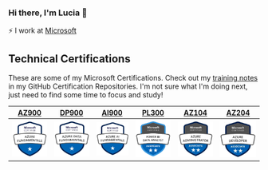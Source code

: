 ### Hi there, I'm Lucia 👋
:zap: I work at <a href="https://www.microsoft.com/">Microsoft</a> 

<!--
 Social Links

<p align="center">
  <a href=""><img src="https://img.shields.io/badge/-Codepen.io-brightgreen?style=flat-square&logo=codepen&logoColor=white"/></a>
  <a href=""><img src="https://img.shields.io/badge/-Instagram-d3003f?style=flat-square&logo=instagram&logoColor=white"/></a>
  <a href=""><img src="https://img.shields.io/badge/-LinkedIn-0072b1?style=flat-square&logo=linkedin&logoColor=white"/></a>
  <a href=""><img src="https://img.shields.io/badge/-Youtube-FF0000?style=flat-square&logo=Youtube&logoColor=white"/></a>
</p>

**LuciaHarcekova/LuciaHarcekova** is a ✨ _special_ ✨ repository because its `README.md` (this file) appears on your GitHub profile.

Here are some ideas to get you started:

- 🔭 I’m currently working on ...
- 🌱 I’m currently learning ...
- 👯 I’m looking to collaborate on ...
- 🤔 I’m looking for help with ...
- 💬 Ask me about ...
- 📫 How to reach me: ...
- 😄 Pronouns: ...
- ⚡ Fun fact: ...
-->

## Technical Certifications

These are some of my Microsoft Certifications.  Check out my [training notes](https://github.com/LuciaHarcekova/MicrosoftCertificationsLearningMaterials) in my GitHub Certification Repositories. I'm not sure what I'm doing next, just need to find some time to focus and study!

|[**AZ900**](https://github.com/LuciaHarcekova/LuciaHarcekova/blob/main/assets/MicrosoftCertifiedAzureFundamentals.png)|[**DP900**](https://github.com/LuciaHarcekova/LuciaHarcekova/blob/main/assets/MicrosoftCertifiedAzureDataFundamentals.png)|[**AI900**](https://github.com/LuciaHarcekova/LuciaHarcekova/blob/main/assets/MicrosoftCertifiedAzureAIFundamentals.png)|[**PL300**](https://github.com/LuciaHarcekova/LuciaHarcekova/blob/main/assets/MicrosoftCertifiedPowerBIDataAnalystAssociate.png)|[**AZ104**](https://github.com/LuciaHarcekova/LuciaHarcekova/blob/main/assets/MicrosoftCertifiedAzureAdministratorAssociate.png)|[**AZ204**](https://github.com/LuciaHarcekova/LuciaHarcekova/blob/main/assets/MicrosoftCertifiedAzureDeveloperAssociate.png)|
|:---:|:---:|:---:|:---:|:---:|:---:| 
|![**AZ900**](https://github.com/LuciaHarcekova/LuciaHarcekova/blob/main/assets/MicrosoftCertifiedAzureFundamentals.png)|![**DP900**](https://github.com/LuciaHarcekova/LuciaHarcekova/blob/main/assets/MicrosoftCertifiedAzureDataFundamentals.png)|![**AI900**](https://github.com/LuciaHarcekova/LuciaHarcekova/blob/main/assets/MicrosoftCertifiedAzureAIFundamentals.png)|![**PL300**](https://github.com/LuciaHarcekova/LuciaHarcekova/blob/main/assets/MicrosoftCertifiedPowerBIDataAnalystAssociate.png)|![**AZ104**](https://github.com/LuciaHarcekova/LuciaHarcekova/blob/main/assets/MicrosoftCertifiedAzureAdministratorAssociate.png)|![**AZ204**](https://github.com/LuciaHarcekova/LuciaHarcekova/blob/main/assets/MicrosoftCertifiedAzureDeveloperAssociate.png)|

